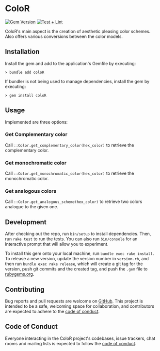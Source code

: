 # ColoR

[![Gem Version](https://badge.fury.io/rb/Complementary_Color.svg)](https://badge.fury.io/rb/Complementary_Color)
[![Test + Lint](https://github.com/TimHi/Compelementary-Color/actions/workflows/main.yml/badge.svg)](https://github.com/TimHi/Compelementary-Color/actions/workflows/main.yml)

ColoR's main aspect is the creation of aesthetic pleasing color schemes. Also offers various conversions between the color models.

## Installation

Install the gem and add to the application's Gemfile by executing:

    > bundle add coloR

If bundler is not being used to manage dependencies, install the gem by executing:

    > gem install coloR

## Usage

Implemented are three options:

### Get Complementary color  

Call `::Color.get_complementary_color(hex_color)` to retrieve the complementary color.  

### Get monochromatic color  

Call `::Color.get_monochromatic_color(hex_color)` to retrieve the monochromatic color.  

### Get analogous colors  

Call `::Color.get_analogous_scheme(hex_color)` to retrieve two colors analogue to the given one.  

## Development

After checking out the repo, run `bin/setup` to install dependencies. Then, run `rake test` to run the tests. You can also run `bin/console` for an interactive prompt that will allow you to experiment.

To install this gem onto your local machine, run `bundle exec rake install`. To release a new version, update the version number in `version.rb`, and then run `bundle exec rake release`, which will create a git tag for the version, push git commits and the created tag, and push the `.gem` file to [rubygems.org](https://rubygems.org).

## Contributing

Bug reports and pull requests are welcome on [GitHub](https://github.com/TimHi/coloR). This project is intended to be a safe, welcoming space for collaboration, and contributors are expected to adhere to the [code of conduct](https://github.com/TimHi/coloR/blob/master/CODE_OF_CONDUCT.md).

## Code of Conduct

Everyone interacting in the ColoR project's codebases, issue trackers, chat rooms and mailing lists is expected to follow the [code of conduct](https://github.com/TimHi/coloR/blob/master/CODE_OF_CONDUCT.md).
